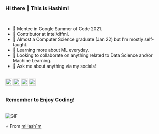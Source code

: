 ### Hi there 👋 This is Hashim!


<br />

- 🔭 Mentee in Google Summer of Code 2021.
- 💼 Contributor at intel/dffml.
- 💼 Almost a Computer Science graduate (Jan 22) but I'm mostly self-taught.
- 🌱 Learning more about ML everyday.
- 👯 Looking to collaborate on anything related to Data Science and/or Machine Learning.
- 💬 Ask me about anything via my socials!

<br />

<a href="https://www.linkedin.com/in/hashim-chaudry-770203191/">
  <img align="left" alt="Hashim's LinkdeIn" width="22px" src="https://cdn.jsdelivr.net/npm/simple-icons@v3/icons/linkedin.svg" />
</a>
<a href="mailto:hashimchaudry23@gmail.com">
  <img align="left" alt="GMail" width="22px" src="https://cdn.jsdelivr.net/npm/simple-icons@3.5.0/icons/gmail.svg" />
</a>
<a href="https://twitter.com/Hashim__AI">
  <img align="left" alt="Hashim's Twitter" width="22px" src="https://cdn.jsdelivr.net/npm/simple-icons@v3/icons/twitter.svg" />
</a>
<a href="https://www.kaggle.com/hashimchaudry">
  <img align="left" alt="Kaggle" width="22px" src="https://cdn.jsdelivr.net/npm/simple-icons@3.1.0/icons/kaggle.svg" />
</a>

<br />
<br />

### Remember to Enjoy Coding!

<br />

<img align="centre" alt="GIF" src="https://kellyfoulk.herokuapp.com/static/me_coding.gif" />

<br />

⭐️ From [mHash1m](https://github.com/mHash1m)
